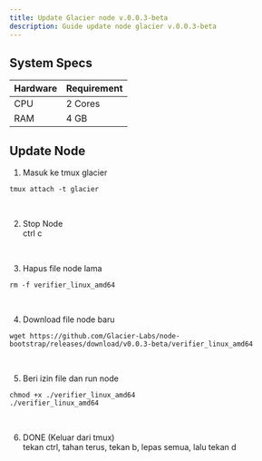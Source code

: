 ```yaml
---
title: Update Glacier node v.0.0.3-beta
description: Guide update node glacier v.0.0.3-beta
---
```


## System Specs
| Hardware    |	Requirement |
|-------------|-------------|
| CPU	      | 2 Cores     |
| RAM	      | 4 GB        |

## Update Node
1. Masuk ke tmux glacier

```
tmux attach -t glacier
```
</br>

2. Stop Node  
   ctrl c
</br>

3. Hapus file node lama

```
rm -f verifier_linux_amd64
```
</br>

4. Download file node baru

```
wget https://github.com/Glacier-Labs/node-bootstrap/releases/download/v0.0.3-beta/verifier_linux_amd64
```
</br>

5. Beri izin file dan run node

```
chmod +x ./verifier_linux_amd64
./verifier_linux_amd64
```
</br>

6. DONE (Keluar dari tmux)  
   tekan ctrl, tahan terus, tekan b, lepas semua, lalu tekan d

<head>
<!-- Google tag (gtag.js) -->
<script async src="https://www.googletagmanager.com/gtag/js?id=G-4WB2W24M31"></script>
<script>
  window.dataLayer = window.dataLayer || [];
  function gtag(){dataLayer.push(arguments);}
  gtag('js', new Date());
  gtag('config', 'G-4WB2W24M31');
</script>
</head>